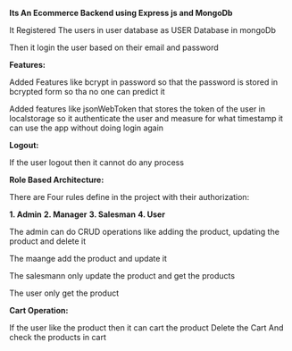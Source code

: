 **Its An Ecommerce Backend using Express js and MongoDb**

  It Registered The users in user database as USER Database in mongoDb

  Then it login the user based on their email and password 

**Features:**

  Added Features like bcrypt in password so that the password is stored in bcrypted form so tha no one can predict it

  Added features like jsonWebToken that stores the token of the user in localstorage so it authenticate the user and measure for what timestamp it can use the app without doing login again

**Logout:**

  If the user logout then it cannot do any process 


**Role Based Architecture:**

  There are Four rules define in the project with their authorization:

**1. Admin**
**2. Manager**
**3. Salesman**
**4. User**


The admin can do CRUD operations like adding the product, updating the product and delete it 

The maange add the product and update it

The salesmann only update the product and get the products

The user only get the product


**Cart Operation:**

  If the user like the product then it can cart the product
  Delete the Cart 
  And check the products in cart


